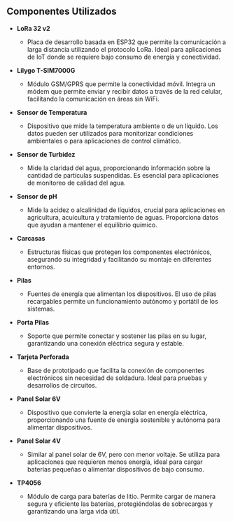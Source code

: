 ## Componentes Utilizados

- **LoRa 32 v2**
  - Placa de desarrollo basada en ESP32 que permite la comunicación a larga distancia utilizando el protocolo LoRa. Ideal para aplicaciones de IoT donde se requiere bajo consumo de energía y conectividad.

- **Lilygo T-SIM7000G**
  - Módulo GSM/GPRS que permite la conectividad móvil. Integra un módem que permite enviar y recibir datos a través de la red celular, facilitando la comunicación en áreas sin WiFi.

- **Sensor de Temperatura**
  - Dispositivo que mide la temperatura ambiente o de un líquido. Los datos pueden ser utilizados para monitorizar condiciones ambientales o para aplicaciones de control climático.

- **Sensor de Turbidez**
  - Mide la claridad del agua, proporcionando información sobre la cantidad de partículas suspendidas. Es esencial para aplicaciones de monitoreo de calidad del agua.

- **Sensor de pH**
  - Mide la acidez o alcalinidad de líquidos, crucial para aplicaciones en agricultura, acuicultura y tratamiento de aguas. Proporciona datos que ayudan a mantener el equilibrio químico.

- **Carcasas**
  - Estructuras físicas que protegen los componentes electrónicos, asegurando su integridad y facilitando su montaje en diferentes entornos.

- **Pilas**
  - Fuentes de energía que alimentan los dispositivos. El uso de pilas recargables permite un funcionamiento autónomo y portátil de los sistemas.

- **Porta Pilas**
  - Soporte que permite conectar y sostener las pilas en su lugar, garantizando una conexión eléctrica segura y estable.

- **Tarjeta Perforada**
  - Base de prototipado que facilita la conexión de componentes electrónicos sin necesidad de soldadura. Ideal para pruebas y desarrollos de circuitos.

- **Panel Solar 6V**
  - Dispositivo que convierte la energía solar en energía eléctrica, proporcionando una fuente de energía sostenible y autónoma para alimentar dispositivos.

- **Panel Solar 4V**
  - Similar al panel solar de 6V, pero con menor voltaje. Se utiliza para aplicaciones que requieren menos energía, ideal para cargar baterías pequeñas o alimentar dispositivos de bajo consumo.

- **TP4056**
  - Módulo de carga para baterías de litio. Permite cargar de manera segura y eficiente las baterías, protegiéndolas de sobrecargas y garantizando una larga vida útil.
